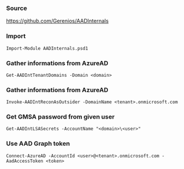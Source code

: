 ### Source
https://github.com/Gerenios/AADInternals

### Import
```
Import-Module AADInternals.psd1
```

### Gather informations from AzureAD
```
Get-AADIntTenantDomains -Domain <domain>
```

### Gather informations from AzureAD
```
Invoke-AADIntReconAsOutsider -DomainName <tenant>.onmicrosoft.com
```

### Get GMSA password from given user
```
Get-AADIntLSASecrets -AccountName "<domain>\<user>"
```

### Use AAD Graph token
```
Connect-AzureAD -AccountId <user>@<tenant>.onmicrosoft.com -AadAccessToken <token>
```

